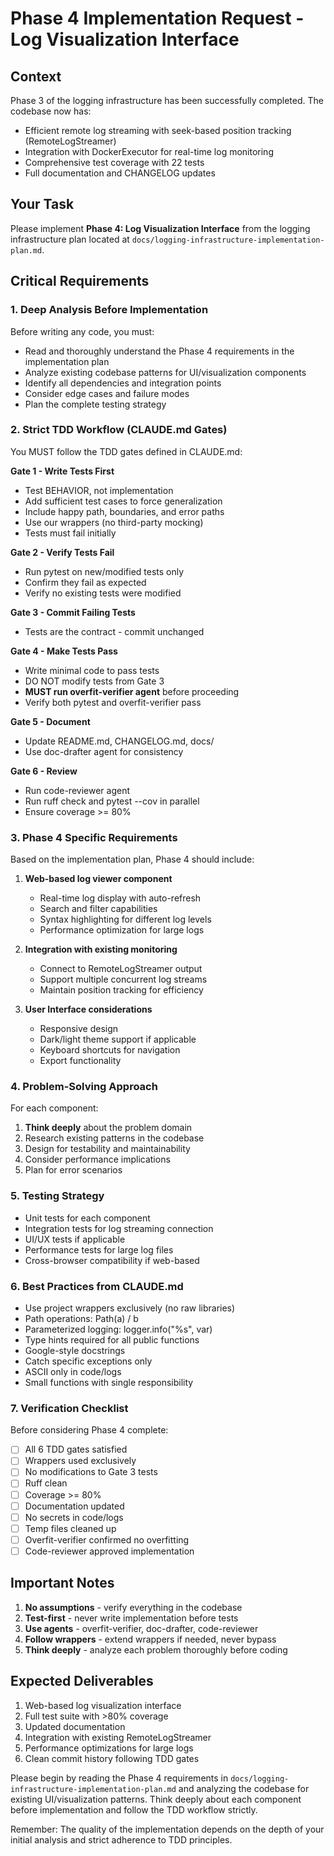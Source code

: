 # Phase 4 Implementation Request - Log Visualization Interface

## Context
Phase 3 of the logging infrastructure has been successfully completed. The codebase now has:
- Efficient remote log streaming with seek-based position tracking (RemoteLogStreamer)
- Integration with DockerExecutor for real-time log monitoring
- Comprehensive test coverage with 22 tests
- Full documentation and CHANGELOG updates

## Your Task
Please implement **Phase 4: Log Visualization Interface** from the logging infrastructure plan located at `docs/logging-infrastructure-implementation-plan.md`.

## Critical Requirements

### 1. Deep Analysis Before Implementation
Before writing any code, you must:
- Read and thoroughly understand the Phase 4 requirements in the implementation plan
- Analyze existing codebase patterns for UI/visualization components
- Identify all dependencies and integration points
- Consider edge cases and failure modes
- Plan the complete testing strategy

### 2. Strict TDD Workflow (CLAUDE.md Gates)
You MUST follow the TDD gates defined in CLAUDE.md:

**Gate 1 - Write Tests First**
- Test BEHAVIOR, not implementation
- Add sufficient test cases to force generalization
- Include happy path, boundaries, and error paths
- Use our wrappers (no third-party mocking)
- Tests must fail initially

**Gate 2 - Verify Tests Fail**
- Run pytest on new/modified tests only
- Confirm they fail as expected
- Verify no existing tests were modified

**Gate 3 - Commit Failing Tests**
- Tests are the contract - commit unchanged

**Gate 4 - Make Tests Pass**
- Write minimal code to pass tests
- DO NOT modify tests from Gate 3
- **MUST run overfit-verifier agent** before proceeding
- Verify both pytest and overfit-verifier pass

**Gate 5 - Document**
- Update README.md, CHANGELOG.md, docs/
- Use doc-drafter agent for consistency

**Gate 6 - Review**
- Run code-reviewer agent
- Run ruff check and pytest --cov in parallel
- Ensure coverage >= 80%

### 3. Phase 4 Specific Requirements
Based on the implementation plan, Phase 4 should include:

1. **Web-based log viewer component**
   - Real-time log display with auto-refresh
   - Search and filter capabilities
   - Syntax highlighting for different log levels
   - Performance optimization for large logs

2. **Integration with existing monitoring**
   - Connect to RemoteLogStreamer output
   - Support multiple concurrent log streams
   - Maintain position tracking for efficiency

3. **User Interface considerations**
   - Responsive design
   - Dark/light theme support if applicable
   - Keyboard shortcuts for navigation
   - Export functionality

### 4. Problem-Solving Approach
For each component:
1. **Think deeply** about the problem domain
2. Research existing patterns in the codebase
3. Design for testability and maintainability
4. Consider performance implications
5. Plan for error scenarios

### 5. Testing Strategy
- Unit tests for each component
- Integration tests for log streaming connection
- UI/UX tests if applicable
- Performance tests for large log files
- Cross-browser compatibility if web-based

### 6. Best Practices from CLAUDE.md
- Use project wrappers exclusively (no raw libraries)
- Path operations: Path(a) / b
- Parameterized logging: logger.info("%s", var)
- Type hints required for all public functions
- Google-style docstrings
- Catch specific exceptions only
- ASCII only in code/logs
- Small functions with single responsibility

### 7. Verification Checklist
Before considering Phase 4 complete:
- [ ] All 6 TDD gates satisfied
- [ ] Wrappers used exclusively
- [ ] No modifications to Gate 3 tests
- [ ] Ruff clean
- [ ] Coverage >= 80%
- [ ] Documentation updated
- [ ] No secrets in code/logs
- [ ] Temp files cleaned up
- [ ] Overfit-verifier confirmed no overfitting
- [ ] Code-reviewer approved implementation

## Important Notes
1. **No assumptions** - verify everything in the codebase
2. **Test-first** - never write implementation before tests
3. **Use agents** - overfit-verifier, doc-drafter, code-reviewer
4. **Follow wrappers** - extend wrappers if needed, never bypass
5. **Think deeply** - analyze each problem thoroughly before coding

## Expected Deliverables
1. Web-based log visualization interface
2. Full test suite with >80% coverage
3. Updated documentation
4. Integration with existing RemoteLogStreamer
5. Performance optimizations for large logs
6. Clean commit history following TDD gates

Please begin by reading the Phase 4 requirements in `docs/logging-infrastructure-implementation-plan.md` and analyzing the codebase for existing UI/visualization patterns. Think deeply about each component before implementation and follow the TDD workflow strictly.

Remember: The quality of the implementation depends on the depth of your initial analysis and strict adherence to TDD principles.
